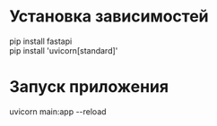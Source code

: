 # Установка зависимостей  
pip install fastapi  
pip install 'uvicorn[standard]'  

# Запуск приложения
uvicorn main:app --reload